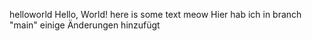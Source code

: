 helloworld
Hello, World!
here is some text
meow
Hier hab ich in branch "main" einige Änderungen hinzufügt

